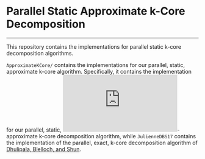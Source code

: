 # Parallel Static Approximate k-Core Decomposition
--------

This repository contains the implementations for parallel static k-core decomposition algorithms.

`ApproximateKCore/` contains the implementations for our parallel, static,
approximate k-core algorithm. Specifically, it contains the
implementation for our parallel, static,
![equation](https://latex.codecogs.com/gif.latex?%282&plus;%5Cvarepsilon%29)-approximate
k-core decomposition algorithm, while `JulienneDBS17` contains the implementation of the parallel,
exact, k-core decomposition algorithm of 
[Dhulipala, Blelloch, and Shun](https://dl.acm.org/doi/10.1145/3087556.3087580).

